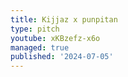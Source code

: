 ```yaml
---
title: Kijjaz x punpitan
type: pitch
youtube: xKBzefz-x6o
managed: true
published: '2024-07-05'
---
```

